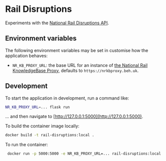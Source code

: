 # Rail Disruptions
Experiments with the [National Rail Disruptions API](https://raildata.org.uk/dashboard/dataProduct/P-4b85a789-5f14-4763-841a-b3ada659a51a/overview).

## Environment variables
The following environment variables may be set in customise how the application behaves:
- `NR_KB_PROXY_URL`: the base URL for an instance of [the National Rail KnowledgeBase Proxy](https://github.com/BenjaminEHowe/national-rail-knowledgebase-proxy), defaults to `https://nrkbproxy.beh.uk`.

## Development
To start the application in development, run a command like:
```bash
NR_KB_PROXY_URL=... flask run
```

... and then navigate to [http://127.0.0.1:5000](http://127.0.0.1:5000).

To build the container image locally:
```bash
docker build -t rail-disruptions:local .
```

To run the container:
```bash
 docker run -p 5000:5000 -e NR_KB_PROXY_URL=... rail-disruptions:local
```
